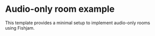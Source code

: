 # Audio-only room example

This template provides a minimal setup to implement audio-only rooms using Fishjam.
